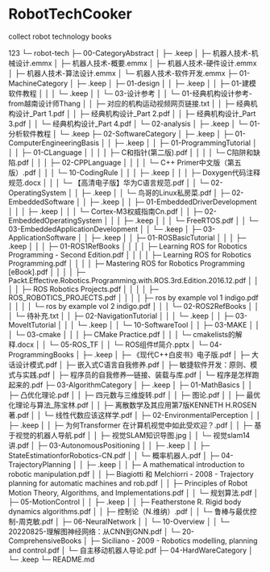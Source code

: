 # RobotTechCooker
collect robot technology books

123
└─ robot-tech
       ├─ 00-CategoryAbstract
       │    ├─ .keep
       │    ├─ 机器人技术-机械设计.emmx
       │    ├─ 机器人技术-概要.emmx
       │    ├─ 机器人技术-硬件设计.emmx
       │    ├─ 机器人技术-算法设计.emmx
       │    └─ 机器人技术-软件开发.emmx
       ├─ 01-MachineCategory
       │    ├─ .keep
       │    ├─ 01-design
       │    │    ├─ .keep
       │    │    ├─ 01-建模软件教程
       │    │    │    └─ .keep
       │    │    └─ 03-设计参考
       │    │           └─ 01-经典机构设计参考-from越南设计师Thang
       │    │                  ├─ 对应的机构运动视频网页链接.txt
       │    │                  ├─ 经典机构设计_Part 1.pdf
       │    │                  ├─ 经典机构设计_Part 2.pdf
       │    │                  ├─ 经典机构设计_Part 3.pdf
       │    │                  └─ 经典机构设计_Part 4.pdf
       │    └─ 02-analysis
       │           ├─ .keep
       │           └─ 01-分析软件教程
       │                  └─ .keep
       ├─ 02-SoftwareCategory
       │    ├─ .keep
       │    ├─ 01-ComputerEngineeringBasis
       │    │    ├─ .keep
       │    │    ├─ 01-ProgrammingTutorial
       │    │    │    ├─ 01-CLanguage
       │    │    │    │    ├─ C和指针(第二版).pdf
       │    │    │    │    └─ C陷阱和缺陷.pdf
       │    │    │    ├─ 02-CPPLanguage
       │    │    │    │    └─ C++  Primer中文版（第五版）.pdf
       │    │    │    └─ 10-CodingRule
       │    │    │           ├─ .keep
       │    │    │           ├─ Doxygen代码注释规范.docx
       │    │    │           └─ 【高清电子版】华为C语言规范.pdf
       │    │    └─ 02-OperatingSystem
       │    │           ├─ .keep
       │    │           └─ 鸟哥的Linux私房菜.pdf
       │    ├─ 02-EmbeddedSoftware
       │    │    ├─ .keep
       │    │    ├─ 01-EmbeddedDriverDevelopment
       │    │    │    ├─ .keep
       │    │    │    └─ Cortex-M3权威指南Cn.pdf
       │    │    ├─ 02-EmbeddedOperatingSystem
       │    │    │    ├─ .keep
       │    │    │    └─ FreeRTOS.pdf
       │    │    └─ 03-EmbeddedApplicationDevelopment
       │    │           └─ .keep
       │    ├─ 03-ApplicationSoftware
       │    │    ├─ .keep
       │    │    ├─ 01-ROSBasicTutorial
       │    │    │    ├─ .keep
       │    │    │    ├─ 01-ROS1RefBooks
       │    │    │    │    ├─ Learning ROS for Robotics Programming - Second Edition.pdf
       │    │    │    │    ├─ Learning ROS for Robotics Programming.pdf
       │    │    │    │    ├─ Mastering ROS for Robotics Programming [eBook].pdf
       │    │    │    │    ├─ Packt.Effective.Robotics.Programming.with.ROS.3rd.Edition.2016.12.pdf
       │    │    │    │    ├─ ROS Robotics Projects.pdf
       │    │    │    │    ├─ ROS_ROBOTICS_PROJECTS.pdf
       │    │    │    │    ├─ ros by example vol 1 indigo.pdf
       │    │    │    │    └─ ros by example vol 2 indigo.pdf
       │    │    │    └─ 02-ROS2RefBooks
       │    │    │           └─ 待补充.txt
       │    │    ├─ 02-NavigationTutorial
       │    │    │    └─ .keep
       │    │    ├─ 03-MoveItTutorial
       │    │    │    └─ .keep
       │    │    └─ 10-SoftwareTool
       │    │           ├─ 03-MAKE
       │    │           │    └─ 03-cmake
       │    │           │           ├─ CMake Practice.pdf
       │    │           │           └─ cmakelists的解释.docx
       │    │           └─ 05-ROS_TF
       │    │                  └─ ROS组件tf简介.pptx
       │    └─ 04-ProgrammingBooks
       │           ├─ .keep
       │           ├─ 《现代C++白皮书》电子版.pdf
       │           ├─ 大话设计模式.pdf
       │           ├─ 嵌入式C语言自我修养.pdf
       │           ├─ 敏捷软件开发：原则、模式与实践.pdf
       │           ├─ 程序员的自我修养—链接、装载与库.pdf
       │           └─ 程序是怎样跑起来的.pdf
       ├─ 03-AlgorithmCategory
       │    ├─ .keep
       │    ├─ 01-MathBasics
       │    │    ├─ 凸优化理论.pdf
       │    │    ├─ 四元数与三维旋转.pdf
       │    │    ├─ 图论.pdf
       │    │    ├─ 最优化理论与算法_陈宝林.pdf
       │    │    ├─ 离散数学及其应用第7版KENNETH H.ROSEN著.pdf
       │    │    └─ 线性代数应该这样学.pdf
       │    ├─ 02-EnvironmentalPerception
       │    │    ├─ .keep
       │    │    ├─ 为何Transformer 在计算机视觉中如此受欢迎？.pdf
       │    │    ├─ 基于视觉的机器人导航.pdf
       │    │    ├─ 视觉SLAM知识导图.jpg
       │    │    └─ 视觉slam14讲.pdf
       │    ├─ 03-AutonomousPositioning
       │    │    ├─ .keep
       │    │    ├─ StateEstimationforRobotics-CN.pdf
       │    │    └─ 概率机器人.pdf
       │    ├─ 04-TrajectoryPlanning
       │    │    ├─ .keep
       │    │    ├─ A mathematical introduction to robotic manipulation.pdf
       │    │    ├─ Biagiotti 和 Melchiorri - 2008 - Trajectory planning for automatic machines and rob.pdf
       │    │    ├─ Principles of Robot Motion Theory, Algorithms, and Implementations.pdf
       │    │    └─ 规划算法.pdf
       │    ├─ 05-MotionControl
       │    │    ├─ .keep
       │    │    ├─ Featherstone R. Rigid body dynamics algorithms.pdf
       │    │    ├─ 控制论（N.维纳）.pdf
       │    │    └─ 鲁棒与最优控制-周克敏.pdf
       │    ├─ 06-NeuralNetwork
       │    │    └─ 10-Overview
       │    │           └─ 20220825-理解图神经网络：从CNN到GNN.pdf
       │    └─ 20-ComprehensiveBooks
       │           ├─ Siciliano - 2009 - Robotics modelling, planning and control.pdf
       │           └─ 自主移动机器人导论.pdf
       ├─ 04-HardWareCategory
       │    └─ .keep
       └─ README.md
